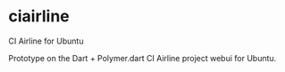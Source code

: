 ciairline
=========

CI Airline for Ubuntu

Prototype on the Dart + Polymer.dart CI Airline project webui for Ubuntu.
